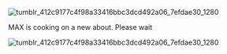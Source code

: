 ![tumblr_412c9177c4f98a33416bbc3dcd492a06_7efdae30_1280](https://github.com/abiaw/abiaw/assets/147349822/6f7ac535-6ef4-4fbd-a3d7-f16d1ad1d3d5)

MAX is cooking on a new about. Please wait

![tumblr_412c9177c4f98a33416bbc3dcd492a06_7efdae30_1280](https://github.com/abiaw/abiaw/assets/147349822/6f7ac535-6ef4-4fbd-a3d7-f16d1ad1d3d5)

<!---
abiaw/abiaw is a ✨ special ✨ repository because its `README.md` (this file) appears on your GitHub profile.
You can click the Preview link to take a look at your changes.
--->

